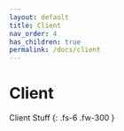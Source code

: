 ```yaml
---
layout: default
title: Client
nav_order: 4
has_children: true
permalink: /docs/client
---
```


# Client

Client Stuff
{: .fs-6 .fw-300 }
